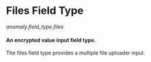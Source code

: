 # Files Field Type

*anomaly.field_type.files*

#### An encrypted value input field type.

The files field type provides a multiple file uploader input.
